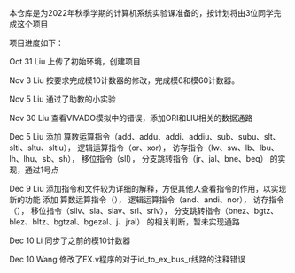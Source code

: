 本仓库是为2022年秋季学期的计算机系统实验课准备的，按计划将由3位同学完成这个项目

项目进度如下：

Oct 31 Liu 上传了初始环境，创建项目

Nov 3 Liu 按要求完成模10计数器的修改，完成模6和模60计数器。

Nov 5 Liu 通过了助教的小实验

Nov 30 Liu 查看VIVADO模拟中的错误，添加ORI和LIU相关的数据通路

Dec 5 Liu 添加  算数运算指令（add、addu、addi、addiu、sub、subu、slt、slti、sltu、sltiu），
                逻辑运算指令（or、xor），
                访存指令（lw、sw、lb、lbu、lh、lhu、sb、sh），
                移位指令（sll），
                分支跳转指令（jr、jal、bne、beq）
                的实现，通过1号点

Dec 9 Liu 添加指令和文件较为详细的解释，方便其他人查看指令的作用，以实现新的功能
          添加  算数运算指令（），
                逻辑运算指令（and、andi、nor），
                访存指令（），
                移位指令（sllv、sla、slav、srl、srlv），
                分支跳转指令（bnez、bgtz、blez、bltz、bgtzal、bgezal、j、jral）
                的相关判断，暂未实现通路


Dec 10 Li 同步了之前的模10计数器



Dec 10 Wang 修改了EX.v程序的对于id_to_ex_bus_r线路的注释错误
